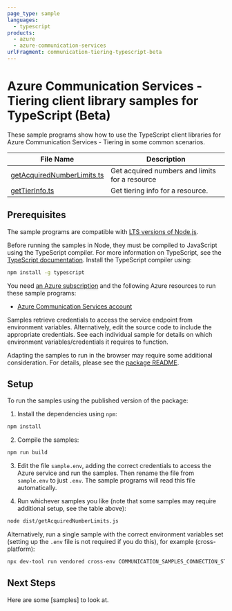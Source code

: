 ```yaml
---
page_type: sample
languages:
  - typescript
products:
  - azure
  - azure-communication-services
urlFragment: communication-tiering-typescript-beta
---
```


# Azure Communication Services - Tiering client library samples for TypeScript (Beta)

These sample programs show how to use the TypeScript client libraries for Azure Communication Services - Tiering in some common scenarios.

| **File Name**                                         | **Description**                                |
| ----------------------------------------------------- | ---------------------------------------------- |
| [getAcquiredNumberLimits.ts][getacquirednumberlimits] | Get acquired numbers and limits for a resource |
| [getTierInfo.ts][gettierinfo]                         | Get tiering info for a resource.               |

## Prerequisites

The sample programs are compatible with [LTS versions of Node.js](https://github.com/nodejs/release#release-schedule).

Before running the samples in Node, they must be compiled to JavaScript using the TypeScript compiler. For more information on TypeScript, see the [TypeScript documentation][typescript]. Install the TypeScript compiler using:

```bash
npm install -g typescript
```

You need [an Azure subscription][freesub] and the following Azure resources to run these sample programs:

- [Azure Communication Services account][createinstance_azurecommunicationservicesaccount]

Samples retrieve credentials to access the service endpoint from environment variables. Alternatively, edit the source code to include the appropriate credentials. See each individual sample for details on which environment variables/credentials it requires to function.

Adapting the samples to run in the browser may require some additional consideration. For details, please see the [package README][package].

## Setup

To run the samples using the published version of the package:

1. Install the dependencies using `npm`:

```bash
npm install
```

2. Compile the samples:

```bash
npm run build
```

3. Edit the file `sample.env`, adding the correct credentials to access the Azure service and run the samples. Then rename the file from `sample.env` to just `.env`. The sample programs will read this file automatically.

4. Run whichever samples you like (note that some samples may require additional setup, see the table above):

```bash
node dist/getAcquiredNumberLimits.js
```

Alternatively, run a single sample with the correct environment variables set (setting up the `.env` file is not required if you do this), for example (cross-platform):

```bash
npx dev-tool run vendored cross-env COMMUNICATION_SAMPLES_CONNECTION_STRING="<communication samples connection string>" node dist/getAcquiredNumberLimits.js
```

## Next Steps

Here are some [samples] <!--TODO: Enable link after release (https://github.com/azure-sdk-for-python/blob/main/samples.json)--> to look at.

[getacquirednumberlimits]: https://github.com/Azure/azure-sdk-for-js/blob/main/sdk/communication/communication-tiering/samples/v1-beta/typescript/src/getAcquiredNumberLimits.ts
[gettierinfo]: https://github.com/Azure/azure-sdk-for-js/blob/main/sdk/communication/communication-tiering/samples/v1-beta/typescript/src/getTierInfo.ts
[freesub]: https://azure.microsoft.com/free/
[createinstance_azurecommunicationservicesaccount]: https://learn.microsoft.com/azure/communication-services/quickstarts/create-communication-resource
[package]: https://github.com/Azure/azure-sdk-for-js/tree/main/sdk/communication/communication-tiering/README.md
[typescript]: https://www.typescriptlang.org/docs/home.html
